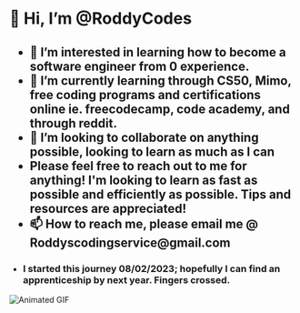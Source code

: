 <html>  
  <head>
    <link rel="stylesheet" href="mystyle.css">
  </head>
  <body>
    <div id="main">
      <h1>👋 Hi, I’m @RoddyCodes</h1>
      <h2> <ul>
        <li>👀 I’m interested in learning how to become a software engineer from 0 experience.</li>
        <li>🌱 I’m currently learning through CS50, Mimo, free coding programs and certifications online ie. freecodecamp, code academy, and through reddit.</li>
        <li>💞️ I’m looking to collaborate on anything possible, looking to learn as much as I can</li>
        <li>Please feel free to reach out to me for anything! I'm looking to learn as fast as possible and efficiently as possible. Tips and resources are appreciated!</li>
        <li>📫 How to reach me, please email me @ Roddyscodingservice@gmail.com</li>
      </h2> </ul>
        <ul> <h3>
          <li>I started this journey 08/02/2023; hopefully I can find an apprenticeship by next year. Fingers crossed. </li>
        </h3></ul>
    </div>
        <div id="Funny pic">
          <img alt="Animated GIF" src="animated.gif" />
        </div>
  </body>
</html>

<!---
RoddyCodes/RoddyCodes is a ✨ special ✨ repository because its `README.md` (this file) appears on your GitHub profile.
You can click the Preview link to take a look at your changes.
--->
